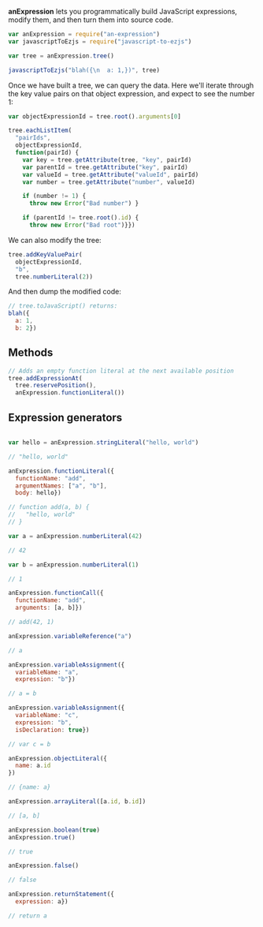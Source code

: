 **anExpression** lets you programmatically build JavaScript expressions, modify them, and then turn them into source code.

```javascript
var anExpression = require("an-expression")
var javascriptToEzjs = require("javascript-to-ezjs")

var tree = anExpression.tree()

javascriptToEzjs("blah({\n  a: 1,})", tree)
```

Once we have built a tree, we can query the data. Here we'll iterate through the key value pairs on that object expression, and expect to see the number 1:

```javascript
var objectExpressionId = tree.root().arguments[0]

tree.eachListItem(
  "pairIds",
  objectExpressionId,
  function(pairId) {
    var key = tree.getAttribute(tree, "key", pairId)
    var parentId = tree.getAttribute("key", pairId)
    var valueId = tree.getAttribute("valueId", pairId)
    var number = tree.getAttribute("number", valueId)

    if (number != 1) {
      throw new Error("Bad number") }

    if (parentId != tree.root().id) {
      throw new Error("Bad root")}})
```

We can also modify the tree:

```javascript
tree.addKeyValuePair(
  objectExpressionId,
  "b",
  tree.numberLiteral(2))
```

And then dump the modified code:

```javascript
// tree.toJavaScript() returns:
blah({
  a: 1,
  b: 2})
```

## Methods

```javascript
// Adds an empty function literal at the next available position
tree.addExpressionAt(
  tree.reservePosition(),
  anExpression.functionLiteral())
```

## Expression generators

```javascript

var hello = anExpression.stringLiteral("hello, world")

// "hello, world"

anExpression.functionLiteral({
  functionName: "add",
  argumentNames: ["a", "b"],
  body: hello})

// function add(a, b) {
//   "hello, world"
// }

var a = anExpression.numberLiteral(42)

// 42

var b = anExpression.numberLiteral(1)

// 1

anExpression.functionCall({
  functionName: "add",
  arguments: [a, b]})

// add(42, 1)

anExpression.variableReference("a")

// a

anExpression.variableAssignment({
  variableName: "a",
  expression: "b"})

// a = b

anExpression.variableAssignment({
  variableName: "c",
  expression: "b",
  isDeclaration: true})

// var c = b

anExpression.objectLiteral({
  name: a.id
})

// {name: a}

anExpression.arrayLiteral([a.id, b.id])

// [a, b]

anExpression.boolean(true)
anExpression.true()

// true

anExpression.false()

// false

anExpression.returnStatement({
  expression: a})

// return a

```
